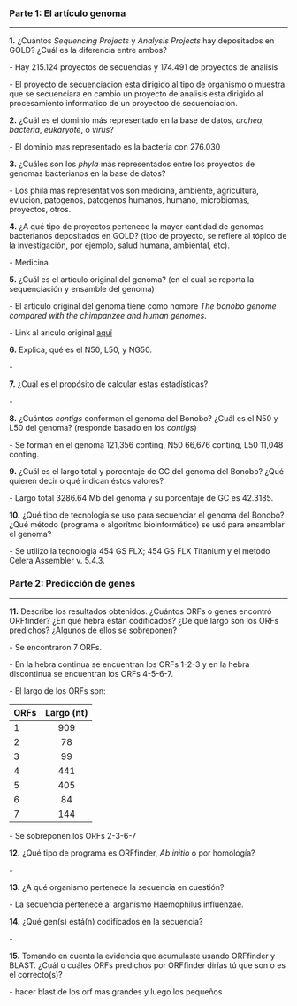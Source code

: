 ### Parte 1: El artículo genoma

---

**1.** ¿Cuántos _Sequencing Projects_ y _Analysis Projects_ hay depositados en GOLD? ¿Cuál es la diferencia entre ambos?

*-* Hay 215.124 proyectos de secuencias y 174.491 de proyectos de analisis

*-* El proyecto de secuenciacion esta dirigido al tipo de organismo o muestra que se secuenciara en cambio un proyecto de analisis esta dirigido al procesamiento informatico de un proyectoo de secuenciacion.

**2.** ¿Cuál es el dominio más representado en la base de datos, _archea_, _bacteria_, _eukaryote_, o _virus_?

*-* El dominio mas representado es la bacteria con 276.030

**3.** ¿Cuáles son los _phyla_ más representados entre los proyectos de genomas bacterianos en la base de datos?

*-* Los phila mas representativos son medicina, ambiente, agricultura, evlucion, patogenos, patogenos humanos, humano, microbiomas, proyectos, otros.

**4.** ¿A qué tipo de proyectos pertenece la mayor cantidad de genomas bacterianos depositados en GOLD? (tipo de proyecto, se refiere al tópico de la investigación, por ejemplo, salud humana, ambiental, etc).

*-* Medicina 

**5.** ¿Cuál es el artículo original del genoma? (en el cual se reporta la sequenciación y ensamble del genoma)

*-* El articulo original del genoma  tiene como nombre *The bonobo genome compared with the chimpanzee and human genomes*.

*-* Link al ariculo original [aquí](https://www.ncbi.nlm.nih.gov/pubmed/22722832) 

**6.** Explica, qué es el N50, L50, y NG50.

*-* 

**7.** ¿Cuál es el propósito de calcular estas estadísticas?

*-*

**8.** ¿Cuántos _contigs_ conforman el genoma del Bonobo? ¿Cuál es el N50 y L50 del genoma? (responde basado en los _contigs_)

*-* Se forman en el genoma 121,356 conting, N50 66,676 conting, L50 11,048 conting.

**9.** ¿Cuál es el largo total y porcentaje de GC del genoma del Bonobo? ¿Qué quieren decir o qué indican éstos valores?

*-* Largo total 3286.64 Mb del genoma y su porcentaje de GC es  42.3185.

**10.** ¿Qué tipo de tecnología se uso para secuenciar el genoma del Bonobo? ¿Qué método (programa o algorítmo bioinformático) se usó para ensamblar el genoma?

*-* Se utilizo la tecnologia 454 GS FLX; 454 GS FLX Titanium y el metodo Celera Assembler v. 5.4.3.

### Parte 2: Predicción de genes

---

**11.** Describe los resultados obtenidos. ¿Cuántos ORFs o genes encontró ORFfinder? ¿En qué hebra están codificados? ¿De qué largo son los ORFs predichos? ¿Algunos de ellos se sobreponen? 

*-* Se encontraron 7 ORFs.

*-* En la hebra continua se encuentran los ORFs 1-2-3 y en la hebra discontinua se encuentran los ORFs 4-5-6-7.

*-* El largo de los ORFs son:

|  ORFs  | Largo (nt) | 
| -------|:----------:| 
|    1   |     909    | 
|    2   |      78    |  
|    3   |      99    |
|    4   |     441    |
|    5   |     405    |
|    6   |      84    |
|    7   |     144    |

*-* Se sobreponen los ORFs 2-3-6-7

**12.** ¿Qué tipo de programa es ORFfinder, _Ab initio_ o por homología?

*-*

**13.** ¿A qué organismo pertenece la secuencia en cuestión?

*-* La secuencia pertenece al arganismo Haemophilus influenzae.

**14.** ¿Qué gen(s) está(n) codificados en la secuencia?

*-*

**15.** Tomando en cuenta la evidencia que acumulaste usando ORFfinder y BLAST. ¿Cuál o cuáles ORFs predichos por ORFfinder dirías tú que son o es el correcto(s)?

*-*
hacer blast de los orf mas grandes y luego los pequeños 
